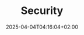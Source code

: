 ---
weight: 999
title: "Security"
description: "[Iptables](./security/iptables) • [PacketFilter](./security/packetfilter) • [Snort](./security/snort)"
icon: "host"
date: "2025-04-04T04:16:04+02:00"
lastmod: "2025-04-04T04:16:04+02:00"
toc: true
---